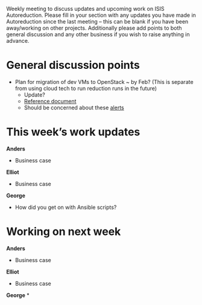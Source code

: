 Weekly meeting to discuss updates and upcoming work on ISIS Autoreduction.
Please fill in your section with any updates you have made in Autoreduction since the last meeting – this can be blank if you have been away/working on other projects. Additionally please add points to both general discussion and any other business if you wish to raise anything in advance. 

General discussion points
=========================
* Plan for migration of dev VMs to OpenStack ~ by Feb? (This is separate from using cloud tech to run reduction runs in the future)
  * Update?
  * [Reference document](https://github.com/ISISScientificComputing/autoreduce-documents/blob/master/project/timeline/migrate-dev-to-cloud.md)
  * Should be concerned about these [alerts](https://github.com/ISISScientificComputing/autoreduce/network/alerts)
 
This week’s work updates
========================

**Anders**
* Business case

**Elliot**
* Business case

**George**
* How did you get on with Ansible scripts?

Working on next week
====================

**Anders**
* Business case 

**Elliot**
* Business case

**George**
* 
